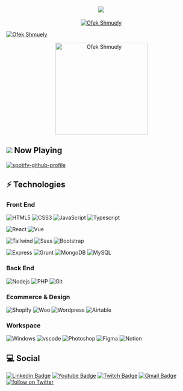 
<h1 align="center"><img src="https://komarev.com/ghpvc/?username=ofekshmuely&style=plastic"/> </h1>


<p align="center">
  <a href="https://github.com/ofekshmuely/my-avatar"><img src="https://raw.githubusercontent.com/ofekshmuely/ofekshmuely/master/assets/text.png" alt="Ofek Shmuely" ></a>
</p>
<a href="https://github.com/ofekshmuely/my-avatar"><img src="https://pbs.twimg.com/profile_banners/876106701895847936/1594601562/1500x500" alt="Ofek Shmuely" ></a>
<p align="center"><a href="https://www.twitch.tv/ofeks"><img src="https://i.imgur.com/zDUODEK.png" width="245px" alt="Ofek Shmuely" ></a></p>

</p>

##  <img src="https://img.shields.io/badge/Spotify-1ED760?&style=for-the-badge&logo=spotify&logoColor=white"/> Now Playing  



[![spotify-github-profile](https://spotify-github-profile.vercel.app/api/view?uid=5e5ory0hr7zwqtqf89pwpup0j&cover_image=true&theme=novatorem&show_offline=false&bar_color=53b14f&bar_color_cover=false)](https://github.com/kittinan/spotify-github-profile)


## ⚡ Technologies
<h3>Front End</h3>

![HTML5](https://img.shields.io/badge/HTML5-E34F26?style=for-the-badge&logo=html5&logoColor=white)
![CSS3](https://img.shields.io/badge/CSS3-1572B6?style=for-the-badge&logo=css3&logoColor=white)
![JavaScript](https://img.shields.io/badge/JavaScript-F7DF1E?style=for-the-badge&logo=javascript&logoColor=black)
![Typescript](https://img.shields.io/badge/TypeScript-007ACC?style=for-the-badge&logo=typescript&logoColor=white)



![React](https://img.shields.io/badge/React-20232A?style=for-the-badge&logo=react&logoColor=61DAFB)
![Vue](https://img.shields.io/badge/Vue.js-35495E?style=for-the-badge&logo=vuedotjs&logoColor=4FC08D)



![Tailwind](https://img.shields.io/badge/Tailwind_CSS-38B2AC?style=for-the-badge&logo=tailwind-css&logoColor=white)
![Saas](https://img.shields.io/badge/Sass-CC6699?style=for-the-badge&logo=sass&logoColor=white)
![Bootstrap](https://img.shields.io/badge/Bootstrap-563D7C?style=for-the-badge&logo=bootstrap&logoColor=white)

![Express](https://img.shields.io/badge/-Express-black?style=flat-square&logo=Express&labelColor=black)
![Grunt](https://img.shields.io/badge/-Grunt-FBA919?style=flat-square&logo=Grunt&labelColor=FBA919&logoColor=black)
![MongoDB](https://img.shields.io/badge/-MongoDB-47A248?style=flat-square&logo=MongoDB&labelColor=black)
![MySQL](https://img.shields.io/badge/-MySQL-black?style=flat-square&logo=MySQL&labelColor=black)






<h3>Back End</h3>

![Nodejs](https://img.shields.io/badge/Node.js-339933?style=for-the-badge&logo=nodedotjs&logoColor=white)
![PHP](https://img.shields.io/badge/PHP-777BB4?style=for-the-badge&logo=php&logoColor=white)
![Git](https://img.shields.io/badge/GIT-E44C30?style=for-the-badge&logo=git&logoColor=white)



<h3>Ecommerce & Design</h3>

![Shopify](https://img.shields.io/badge/-Shopify-black?style=flat-square&logo=Shopify&labelColor=black)
![Woo](https://img.shields.io/badge/-WooCommerce-black?style=flat-square&logo=Woo&labelColor=black)
![Wordpress](https://img.shields.io/badge/-Wordpress-black?style=flat-square&logo=Wordpress&labelColor=black)
![Airtable](https://img.shields.io/badge/Airtable-18BFFF?style=for-the-badge&logo=Airtable&logoColor=white)







<h3>Workspace</h3>



![Windows](https://img.shields.io/badge/Windows-0078D6?style=for-the-badge&logo=windows&logoColor=white)
![vscode](https://img.shields.io/badge/VSCode-0078D4?style=for-the-badge&logo=visual%20studio%20code&logoColor=white)
![Photoshop](https://img.shields.io/badge/Adobe%20Photoshop-31A8FF?style=for-the-badge&logo=Adobe%20Photoshop&logoColor=black)
![Figma](https://img.shields.io/badge/Figma-F24E1E?style=for-the-badge&logo=figma&logoColor=white)
![Notion](https://img.shields.io/badge/Notion-000000?style=for-the-badge&logo=notion&logoColor=white)






## 💻 Social

<p align="center">

[![Linkedin Badge](https://img.shields.io/badge/-Ofek%20Shmuely-blue?style=flat-square&logo=Linkedin&logoColor=white&link=https://www.linkedin.com/in/ofeks)](https://www.linkedin.com/in/ofeks/)
[![Youtube Badge](https://img.shields.io/badge/-Ofeks-darkred?style=flat-square&logo=youtube&logoColor=white&link=https://www.youtube.com/c/koolkanna)](https://www.youtube.com/ofek15)
[![Twitch Badge](https://img.shields.io/badge/-Ofeks-6441a5?style=flat-square&logo=Twitch&logoColor=white&link=https://www.twitch.tv/ofeks)](https://www.twitch.tv/ofeks)
[![Gmail Badge](https://img.shields.io/badge/-hire@ofek.xyz-c14438?style=flat-square&logo=Gmail&logoColor=white&link=mailto:hire@ofek.xyz)](mailto:hire@ofek.xyz)
<a href="https://twitter.com/intent/follow?screen_name=ofek_shmuely"> <img src="https://img.shields.io/twitter/follow/ofek_shmuely?style=social&logo=twitter" alt="follow on Twitter"></a>





 

